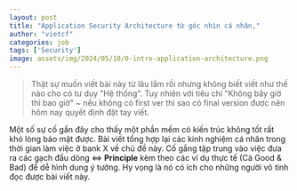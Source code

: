 ```yaml
---
layout: post
title: "Application Security Architecture từ góc nhìn cá nhân,"
author: "vietcf"
categories: job
tags: ['Security']
image: assets/img/2024/05/10/0-intro-application-architecture.png
---
```


>Thật sự muốn viết bài này từ lâu lắm rồi nhưng không biết viết như thế nào cho có tư duy "Hệ thống". Tuy nhiên với tiêu chí "Không bây giờ thì bao giờ" ~ nếu không có first ver thì sao có final version được nên hôm nay quyết định đặt tay viết. 

Một số sự cố gần đây cho thấy một phần mềm có kiến trúc không tốt rất khó lòng bảo mật được. Bài viết tổng hợp lại các kinh nghiệm cá nhân trong thời gian làm việc ở bank X về chủ đề này. Cố gắng tập trung vào việc đưa ra các gạch đầu dòng <=> **Principle**  kèm theo các ví dụ thực tế (Cả Good & Bad) để dễ hình dung ý tưởng. Hy vọng là nó có ích cho những người vô tình đọc được bài viết này.

